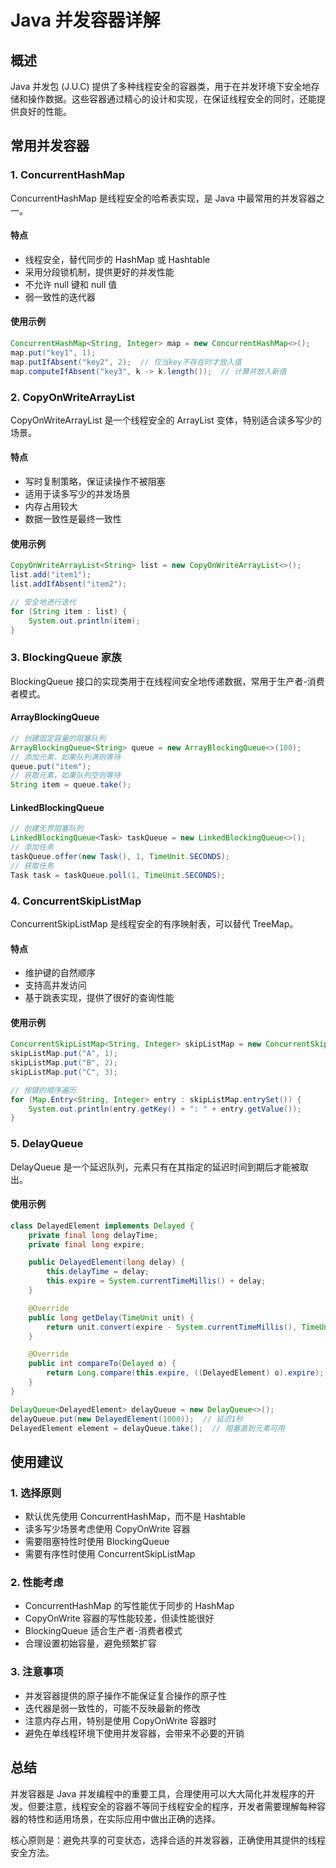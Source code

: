 # Java 并发容器详解

## 概述

Java 并发包 (J.U.C) 提供了多种线程安全的容器类，用于在并发环境下安全地存储和操作数据。这些容器通过精心的设计和实现，在保证线程安全的同时，还能提供良好的性能。

## 常用并发容器

### 1. ConcurrentHashMap

ConcurrentHashMap 是线程安全的哈希表实现，是 Java 中最常用的并发容器之一。

#### 特点

- 线程安全，替代同步的 HashMap 或 Hashtable
- 采用分段锁机制，提供更好的并发性能
- 不允许 null 键和 null 值
- 弱一致性的迭代器

#### 使用示例

```java
ConcurrentHashMap<String, Integer> map = new ConcurrentHashMap<>();
map.put("key1", 1);
map.putIfAbsent("key2", 2);  // 仅当key不存在时才放入值
map.computeIfAbsent("key3", k -> k.length());  // 计算并放入新值
```

### 2. CopyOnWriteArrayList

CopyOnWriteArrayList 是一个线程安全的 ArrayList 变体，特别适合读多写少的场景。

#### 特点

- 写时复制策略，保证读操作不被阻塞
- 适用于读多写少的并发场景
- 内存占用较大
- 数据一致性是最终一致性

#### 使用示例

```java
CopyOnWriteArrayList<String> list = new CopyOnWriteArrayList<>();
list.add("item1");
list.addIfAbsent("item2");

// 安全地进行迭代
for (String item : list) {
    System.out.println(item);
}
```

### 3. BlockingQueue 家族

BlockingQueue 接口的实现类用于在线程间安全地传递数据，常用于生产者-消费者模式。

#### ArrayBlockingQueue

```java
// 创建固定容量的阻塞队列
ArrayBlockingQueue<String> queue = new ArrayBlockingQueue<>(100);
// 添加元素，如果队列满则等待
queue.put("item");
// 获取元素，如果队列空则等待
String item = queue.take();
```

#### LinkedBlockingQueue

```java
// 创建无界阻塞队列
LinkedBlockingQueue<Task> taskQueue = new LinkedBlockingQueue<>();
// 添加任务
taskQueue.offer(new Task(), 1, TimeUnit.SECONDS);
// 获取任务
Task task = taskQueue.poll(1, TimeUnit.SECONDS);
```

### 4. ConcurrentSkipListMap

ConcurrentSkipListMap 是线程安全的有序映射表，可以替代 TreeMap。

#### 特点

- 维护键的自然顺序
- 支持高并发访问
- 基于跳表实现，提供了很好的查询性能

#### 使用示例

```java
ConcurrentSkipListMap<String, Integer> skipListMap = new ConcurrentSkipListMap<>();
skipListMap.put("A", 1);
skipListMap.put("B", 2);
skipListMap.put("C", 3);

// 按键的顺序遍历
for (Map.Entry<String, Integer> entry : skipListMap.entrySet()) {
    System.out.println(entry.getKey() + ": " + entry.getValue());
}
```

### 5. DelayQueue

DelayQueue 是一个延迟队列，元素只有在其指定的延迟时间到期后才能被取出。

#### 使用示例

```java
class DelayedElement implements Delayed {
    private final long delayTime;
    private final long expire;

    public DelayedElement(long delay) {
        this.delayTime = delay;
        this.expire = System.currentTimeMillis() + delay;
    }

    @Override
    public long getDelay(TimeUnit unit) {
        return unit.convert(expire - System.currentTimeMillis(), TimeUnit.MILLISECONDS);
    }

    @Override
    public int compareTo(Delayed o) {
        return Long.compare(this.expire, ((DelayedElement) o).expire);
    }
}

DelayQueue<DelayedElement> delayQueue = new DelayQueue<>();
delayQueue.put(new DelayedElement(1000));  // 延迟1秒
DelayedElement element = delayQueue.take();  // 阻塞直到元素可用
```

## 使用建议

### 1. 选择原则

- 默认优先使用 ConcurrentHashMap，而不是 Hashtable
- 读多写少场景考虑使用 CopyOnWrite 容器
- 需要阻塞特性时使用 BlockingQueue
- 需要有序性时使用 ConcurrentSkipListMap

### 2. 性能考虑

- ConcurrentHashMap 的写性能优于同步的 HashMap
- CopyOnWrite 容器的写性能较差，但读性能很好
- BlockingQueue 适合生产者-消费者模式
- 合理设置初始容量，避免频繁扩容

### 3. 注意事项

- 并发容器提供的原子操作不能保证复合操作的原子性
- 迭代器是弱一致性的，可能不反映最新的修改
- 注意内存占用，特别是使用 CopyOnWrite 容器时
- 避免在单线程环境下使用并发容器，会带来不必要的开销

## 总结

并发容器是 Java 并发编程中的重要工具，合理使用可以大大简化并发程序的开发。但要注意，线程安全的容器不等同于线程安全的程序，开发者需要理解每种容器的特性和适用场景，在实际应用中做出正确的选择。

核心原则是：避免共享的可变状态，选择合适的并发容器，正确使用其提供的线程安全方法。
